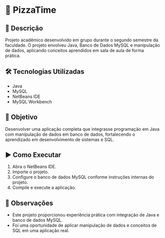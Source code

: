 # 🍕 PizzaTime

## 📝 Descrição
Projeto acadêmico desenvolvido em grupo durante o segundo semestre da faculdade. O projeto envolveu Java, Banco de Dados MySQL e manipulação de dados, aplicando conceitos aprendidos em sala de aula de forma prática.

## 🛠️ Tecnologias Utilizadas
- Java
- MySQL
- NetBeans IDE
- MySQL Workbench

## 🎯 Objetivo
Desenvolver uma aplicação completa que integrasse programação em Java com manipulação de dados em banco de dados, fortalecendo o aprendizado em desenvolvimento de sistemas e SQL.

## ▶️ Como Executar
1. Abra o NetBeans IDE.
2. Importe o projeto.
3. Configure o banco de dados MySQL conforme instruções internas do projeto.
4. Compile e execute a aplicação.

## 📌 Observações
- Este projeto proporcionou experiência prática com integração de Java e banco de dados MySQL.
- Foi uma oportunidade de aplicar manipulação de dados e conceitos de SQL em uma aplicação real.
